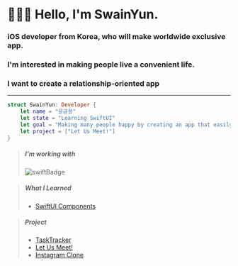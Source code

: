 # 🧑🏻‍💻 Hello, I'm SwainYun.
### iOS developer from Korea, who will make worldwide exclusive app.
### I'm interested in making people live a convenient life.
### I want to create a relationship-oriented app
---------------------------------------------------------------------
```Swift
struct SwainYun: Developer {
    let name = "윤금용"
    let state = "Learning SwiftUI"
    let goal = "Making many people happy by creating an app that easily solves difficult things in real life"
    let project = ["Let Us Meet!"]
}
```
> ##### I'm working with
> ![swiftBadge](https://img.shields.io/badge/Swift-F05138?style=flat&logo=Swift&logoColor=white)

> ##### What I Learned
> * [SwiftUI Components](https://github.com/Remaked-Swain/Portfolio/tree/61d441e5c5f0eb68b45eae8a8e490a77e058db80/Portfolio/SwiftUIComponents)

>##### Project
>* [TaskTracker](https://github.com/Remaked-Swain/TaskTracker.git)
>* [Let Us Meet!](https://github.com/Remaked-Swain/LetUsMeet.git)
>* [Instagram Clone](https://github.com/Remaked-Swain/InstagramClone.git)
